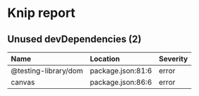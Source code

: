 # Knip report

## Unused devDependencies (2)

| Name                 | Location          | Severity |
| :------------------- | :---------------- | :------- |
| @testing-library/dom | package.json:81:6 | error    |
| canvas               | package.json:86:6 | error    |
